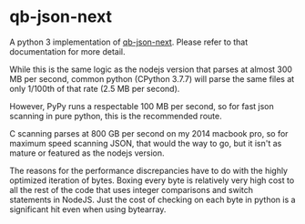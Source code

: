 # qb-json-next

A python 3 implementation of [qb-json-next](https://github.com/quicbit-js/qb-json-next). Please refer to
that documentation for more detail.

While this is the same logic as the nodejs version that parses at almost 300 MB per second, common
python (CPython 3.7.7) will parse the same files at only 1/100th of that rate (2.5 MB per second).

However, PyPy runs a respectable 100 MB per second, so for fast json scanning in pure python, this 
is the recommended route.

C scanning parses at 800 GB per second on my 2014 macbook pro, so for maximum speed scanning JSON, that would
the way to go, but it isn't as mature or featured as the nodejs version.
 
The reasons for the performance discrepancies have to do with the highly optimized iteration of bytes. Boxing every
byte is relatively very high cost to all the rest of the code that uses integer comparisons and switch
statements in NodeJS. Just the cost of checking on each byte in python is a significant hit even 
when using bytearray.
